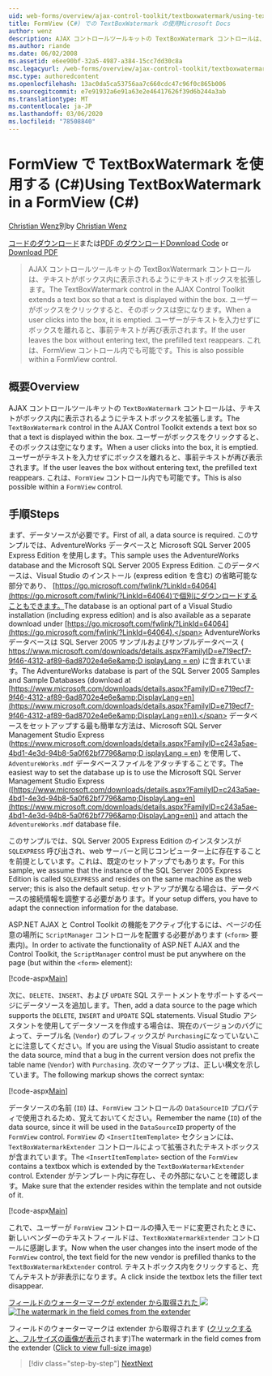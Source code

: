 ```yaml
---
uid: web-forms/overview/ajax-control-toolkit/textboxwatermark/using-textboxwatermark-in-a-formview-cs
title: FormView (C#) での TextBoxWatermark の使用Microsoft Docs
author: wenz
description: AJAX コントロールツールキットの TextBoxWatermark コントロールは、テキストがボックス内に表示されるようにテキストボックスを拡張します。 ユーザーがボックスをクリックすると、...
ms.author: riande
ms.date: 06/02/2008
ms.assetid: e6ee90bf-32a5-4987-a384-15cc7dd30c8a
msc.legacyurl: /web-forms/overview/ajax-control-toolkit/textboxwatermark/using-textboxwatermark-in-a-formview-cs
msc.type: authoredcontent
ms.openlocfilehash: 13ac0da5ca53756aa7c660cdc47c96f0c865b006
ms.sourcegitcommit: e7e91932a6e91a63e2e46417626f39d6b244a3ab
ms.translationtype: MT
ms.contentlocale: ja-JP
ms.lasthandoff: 03/06/2020
ms.locfileid: "78508840"
---
```

# <a name="using-textboxwatermark-in-a-formview-c"></a><span data-ttu-id="998e7-104">FormView で TextBoxWatermark を使用する (C#)</span><span class="sxs-lookup"><span data-stu-id="998e7-104">Using TextBoxWatermark in a FormView (C#)</span></span>

<span data-ttu-id="998e7-105">[Christian Wenz](https://github.com/wenz)別</span><span class="sxs-lookup"><span data-stu-id="998e7-105">by [Christian Wenz](https://github.com/wenz)</span></span>

<span data-ttu-id="998e7-106">[コードのダウンロード](https://download.microsoft.com/download/9/3/f/93f8daea-bebd-4821-833b-95205389c7d0/TextBoxWatermark1.cs.zip)または[PDF のダウンロード](https://download.microsoft.com/download/b/6/a/b6ae89ee-df69-4c87-9bfb-ad1eb2b23373/textboxwatermark1CS.pdf)</span><span class="sxs-lookup"><span data-stu-id="998e7-106">[Download Code](https://download.microsoft.com/download/9/3/f/93f8daea-bebd-4821-833b-95205389c7d0/TextBoxWatermark1.cs.zip) or [Download PDF](https://download.microsoft.com/download/b/6/a/b6ae89ee-df69-4c87-9bfb-ad1eb2b23373/textboxwatermark1CS.pdf)</span></span>

> <span data-ttu-id="998e7-107">AJAX コントロールツールキットの TextBoxWatermark コントロールは、テキストがボックス内に表示されるようにテキストボックスを拡張します。</span><span class="sxs-lookup"><span data-stu-id="998e7-107">The TextBoxWatermark control in the AJAX Control Toolkit extends a text box so that a text is displayed within the box.</span></span> <span data-ttu-id="998e7-108">ユーザーがボックスをクリックすると、そのボックスは空になります。</span><span class="sxs-lookup"><span data-stu-id="998e7-108">When a user clicks into the box, it is emptied.</span></span> <span data-ttu-id="998e7-109">ユーザーがテキストを入力せずにボックスを離れると、事前テキストが再び表示されます。</span><span class="sxs-lookup"><span data-stu-id="998e7-109">If the user leaves the box without entering text, the prefilled text reappears.</span></span> <span data-ttu-id="998e7-110">これは、FormView コントロール内でも可能です。</span><span class="sxs-lookup"><span data-stu-id="998e7-110">This is also possible within a FormView control.</span></span>

## <a name="overview"></a><span data-ttu-id="998e7-111">概要</span><span class="sxs-lookup"><span data-stu-id="998e7-111">Overview</span></span>

<span data-ttu-id="998e7-112">AJAX コントロールツールキットの `TextBoxWatermark` コントロールは、テキストがボックス内に表示されるようにテキストボックスを拡張します。</span><span class="sxs-lookup"><span data-stu-id="998e7-112">The `TextBoxWatermark` control in the AJAX Control Toolkit extends a text box so that a text is displayed within the box.</span></span> <span data-ttu-id="998e7-113">ユーザーがボックスをクリックすると、そのボックスは空になります。</span><span class="sxs-lookup"><span data-stu-id="998e7-113">When a user clicks into the box, it is emptied.</span></span> <span data-ttu-id="998e7-114">ユーザーがテキストを入力せずにボックスを離れると、事前テキストが再び表示されます。</span><span class="sxs-lookup"><span data-stu-id="998e7-114">If the user leaves the box without entering text, the prefilled text reappears.</span></span> <span data-ttu-id="998e7-115">これは、`FormView` コントロール内でも可能です。</span><span class="sxs-lookup"><span data-stu-id="998e7-115">This is also possible within a `FormView` control.</span></span>

## <a name="steps"></a><span data-ttu-id="998e7-116">手順</span><span class="sxs-lookup"><span data-stu-id="998e7-116">Steps</span></span>

<span data-ttu-id="998e7-117">まず、データソースが必要です。</span><span class="sxs-lookup"><span data-stu-id="998e7-117">First of all, a data source is required.</span></span> <span data-ttu-id="998e7-118">このサンプルでは、AdventureWorks データベースと Microsoft SQL Server 2005 Express Edition を使用します。</span><span class="sxs-lookup"><span data-stu-id="998e7-118">This sample uses the AdventureWorks database and the Microsoft SQL Server 2005 Express Edition.</span></span> <span data-ttu-id="998e7-119">このデータベースは、Visual Studio のインストール (express edition を含む) の省略可能な部分であり、 [https://go.microsoft.com/fwlink/?LinkId=64064](https://go.microsoft.com/fwlink/?LinkId=64064)で個別にダウンロードすることもできます。</span><span class="sxs-lookup"><span data-stu-id="998e7-119">The database is an optional part of a Visual Studio installation (including express edition) and is also available as a separate download under [https://go.microsoft.com/fwlink/?LinkId=64064](https://go.microsoft.com/fwlink/?LinkId=64064).</span></span> <span data-ttu-id="998e7-120">AdventureWorks データベースは SQL Server 2005 サンプルおよびサンプルデータベース ( [https://www.microsoft.com/downloads/details.aspx?FamilyID=e719ecf7-9f46-4312-af89-6ad8702e4e6e&amp;D isplayLang = en](https://www.microsoft.com/downloads/details.aspx?FamilyID=e719ecf7-9f46-4312-af89-6ad8702e4e6e&amp;DisplayLang=en)) に含まれています。</span><span class="sxs-lookup"><span data-stu-id="998e7-120">The AdventureWorks database is part of the SQL Server 2005 Samples and Sample Databases (download at [https://www.microsoft.com/downloads/details.aspx?FamilyID=e719ecf7-9f46-4312-af89-6ad8702e4e6e&amp;DisplayLang=en](https://www.microsoft.com/downloads/details.aspx?FamilyID=e719ecf7-9f46-4312-af89-6ad8702e4e6e&amp;DisplayLang=en)).</span></span> <span data-ttu-id="998e7-121">データベースをセットアップする最も簡単な方法は、Microsoft SQL Server Management Studio Express ([https://www.microsoft.com/downloads/details.aspx?FamilyID=c243a5ae-4bd1-4e3d-94b8-5a0f62bf7796&amp;D isplayLang = en](https://www.microsoft.com/downloads/details.aspx?FamilyID=c243a5ae-4bd1-4e3d-94b8-5a0f62bf7796&amp;DisplayLang=en)) を使用して、`AdventureWorks.mdf` データベースファイルをアタッチすることです。</span><span class="sxs-lookup"><span data-stu-id="998e7-121">The easiest way to set the database up is to use the Microsoft SQL Server Management Studio Express ([https://www.microsoft.com/downloads/details.aspx?FamilyID=c243a5ae-4bd1-4e3d-94b8-5a0f62bf7796&amp;DisplayLang=en](https://www.microsoft.com/downloads/details.aspx?FamilyID=c243a5ae-4bd1-4e3d-94b8-5a0f62bf7796&amp;DisplayLang=en)) and attach the `AdventureWorks.mdf` database file.</span></span>

<span data-ttu-id="998e7-122">このサンプルでは、SQL Server 2005 Express Edition のインスタンスが `SQLEXPRESS` 呼び出され、web サーバーと同じコンピューター上に存在することを前提としています。これは、既定のセットアップでもあります。</span><span class="sxs-lookup"><span data-stu-id="998e7-122">For this sample, we assume that the instance of the SQL Server 2005 Express Edition is called `SQLEXPRESS` and resides on the same machine as the web server; this is also the default setup.</span></span> <span data-ttu-id="998e7-123">セットアップが異なる場合は、データベースの接続情報を調整する必要があります。</span><span class="sxs-lookup"><span data-stu-id="998e7-123">If your setup differs, you have to adapt the connection information for the database.</span></span>

<span data-ttu-id="998e7-124">ASP.NET AJAX と Control Toolkit の機能をアクティブ化するには、ページの任意の場所に `ScriptManager` コントロールを配置する必要があります (`<form>` 要素内)。</span><span class="sxs-lookup"><span data-stu-id="998e7-124">In order to activate the functionality of ASP.NET AJAX and the Control Toolkit, the `ScriptManager` control must be put anywhere on the page (but within the `<form>` element):</span></span>

[!code-aspx[Main](using-textboxwatermark-in-a-formview-cs/samples/sample1.aspx)]

<span data-ttu-id="998e7-125">次に、`DELETE`、`INSERT`、および `UPDATE` SQL ステートメントをサポートするページにデータソースを追加します。</span><span class="sxs-lookup"><span data-stu-id="998e7-125">Then, add a data source to the page which supports the `DELETE`, `INSERT` and `UPDATE` SQL statements.</span></span> <span data-ttu-id="998e7-126">Visual Studio アシスタントを使用してデータソースを作成する場合は、現在のバージョンのバグによって、テーブル名 (`Vendor`) のプレフィックスが `Purchasing`になっていないことに注意してください。</span><span class="sxs-lookup"><span data-stu-id="998e7-126">If you are using the Visual Studio assistant to create the data source, mind that a bug in the current version does not prefix the table name (`Vendor`) with `Purchasing`.</span></span> <span data-ttu-id="998e7-127">次のマークアップは、正しい構文を示しています。</span><span class="sxs-lookup"><span data-stu-id="998e7-127">The following markup shows the correct syntax:</span></span>

[!code-aspx[Main](using-textboxwatermark-in-a-formview-cs/samples/sample2.aspx)]

<span data-ttu-id="998e7-128">データソースの名前 (`ID`) は、`FormView` コントロールの `DataSourceID` プロパティで使用されるため、覚えておいてください。</span><span class="sxs-lookup"><span data-stu-id="998e7-128">Remember the name (`ID`) of the data source, since it will be used in the `DataSourceID` property of the `FormView` control.</span></span> <span data-ttu-id="998e7-129">`FormView` の `<InsertItemTemplate>` セクションには、`TextBoxWatermarkExtender` コントロールによって拡張されたテキストボックスが含まれています。</span><span class="sxs-lookup"><span data-stu-id="998e7-129">The `<InsertItemTemplate>` section of the `FormView` contains a textbox which is extended by the `TextBoxWatermarkExtender` control.</span></span> <span data-ttu-id="998e7-130">Extender がテンプレート内に存在し、その外部にないことを確認します。</span><span class="sxs-lookup"><span data-stu-id="998e7-130">Make sure that the extender resides within the template and not outside of it.</span></span>

[!code-aspx[Main](using-textboxwatermark-in-a-formview-cs/samples/sample3.aspx)]

<span data-ttu-id="998e7-131">これで、ユーザーが `FormView` コントロールの挿入モードに変更されたときに、新しいベンダーのテキストフィールドは、`TextBoxWatermarkExtender` コントロールに感謝します。</span><span class="sxs-lookup"><span data-stu-id="998e7-131">Now when the user changes into the insert mode of the `FormView` control, the text field for the new vendor is prefilled thanks to the `TextBoxWatermarkExtender` control.</span></span> <span data-ttu-id="998e7-132">テキストボックス内をクリックすると、充てんテキストが非表示になります。</span><span class="sxs-lookup"><span data-stu-id="998e7-132">A click inside the textbox lets the filler text disappear.</span></span>

<span data-ttu-id="998e7-133">[フィールドのウォーターマークが extender から取得された ![](using-textboxwatermark-in-a-formview-cs/_static/image2.png)](using-textboxwatermark-in-a-formview-cs/_static/image1.png)</span><span class="sxs-lookup"><span data-stu-id="998e7-133">[![The watermark in the field comes from the extender](using-textboxwatermark-in-a-formview-cs/_static/image2.png)](using-textboxwatermark-in-a-formview-cs/_static/image1.png)</span></span>

<span data-ttu-id="998e7-134">フィールドのウォーターマークは extender から取得されます ([クリックすると、フルサイズの画像が表示](using-textboxwatermark-in-a-formview-cs/_static/image3.png)されます)</span><span class="sxs-lookup"><span data-stu-id="998e7-134">The watermark in the field comes from the extender ([Click to view full-size image](using-textboxwatermark-in-a-formview-cs/_static/image3.png))</span></span>

> [!div class="step-by-step"]
> [<span data-ttu-id="998e7-135">Next</span><span class="sxs-lookup"><span data-stu-id="998e7-135">Next</span></span>](using-textboxwatermark-with-validation-controls-cs.md)
